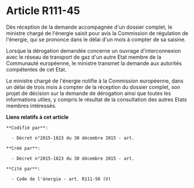 # Article R111-45

Dès réception de la demande accompagnée d'un dossier complet, le ministre chargé de l'énergie saisit pour avis la Commission
de régulation de l'énergie, qui se prononce dans le délai d'un mois à compter de sa saisine.

Lorsque la dérogation demandée concerne un ouvrage d'interconnexion avec le réseau de transport de gaz d'un autre Etat membre
de la Communauté européenne, le ministre transmet la demande aux autorités compétentes de cet Etat.

Le ministre chargé de l'énergie notifie à la Commission européenne, dans un délai de trois mois à compter de la réception du
dossier complet, son projet de décision sur la demande de dérogation ainsi que toutes les informations utiles, y compris le
résultat de la consultation des autres Etats membres intéressés.

**Liens relatifs à cet article**

	**Codifié par**:

	  - Décret n°2015-1823 du 30 décembre 2015 - art.

	**Créé par**:

	  - Décret n°2015-1823 du 30 décembre 2015 - art.

	**Cité par**:

	  - Code de l'énergie - art. R111-50 (V)
